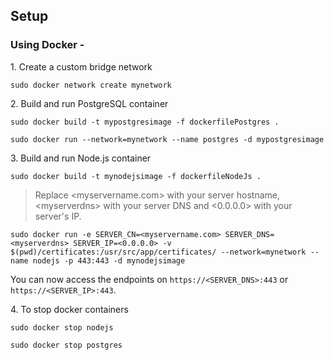 ## Setup

### Using Docker -

1\. Create a custom bridge network

```plaintext
sudo docker network create mynetwork
```

2\. Build and run PostgreSQL container

```plaintext
sudo docker build -t mypostgresimage -f dockerfilePostgres .
```

```plaintext
sudo docker run --network=mynetwork --name postgres -d mypostgresimage
```

3\. Build and run Node.js container

```plaintext
sudo docker build -t mynodejsimage -f dockerfileNodeJs .
```

> Replace \<myservername.com> with your server hostname, \<myserverdns> with your server DNS and \<0.0.0.0> with your server's IP.

```plaintext
sudo docker run -e SERVER_CN=<myservername.com> SERVER_DNS=<myserverdns> SERVER_IP=<0.0.0.0> -v $(pwd)/certificates:/usr/src/app/certificates/ --network=mynetwork --name nodejs -p 443:443 -d mynodejsimage
```

You can now access the endpoints on `https://<SERVER_DNS>:443` or `https://<SERVER_IP>:443`.

4\. To stop docker containers

```plaintext
sudo docker stop nodejs
```

```plaintext
sudo docker stop postgres
```